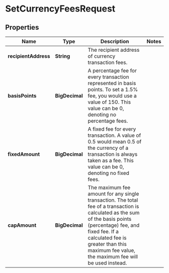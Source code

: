 

# SetCurrencyFeesRequest


## Properties

| Name | Type | Description | Notes |
|------------ | ------------- | ------------- | -------------|
|**recipientAddress** | **String** | The recipient address of currency transaction fees. |  |
|**basisPoints** | **BigDecimal** | A percentage fee for every transaction represented in basis points. To set a 1.5% fee, you would use a value of 150. This value can be 0, denoting no percentage fees. |  |
|**fixedAmount** | **BigDecimal** | A fixed fee for every transaction. A value of 0.5 would mean 0.5 of the currency of a transaction is always taken as a fee. This value can be 0, denoting no fixed fees. |  |
|**capAmount** | **BigDecimal** | The maximum fee amount for any single transaction. The total fee of a transaction is calculated as the sum of the basis points (percentage) fee, and fixed fee. If a calculated fee is greater than this maximum fee value, the maximum fee will be used instead. |  |



